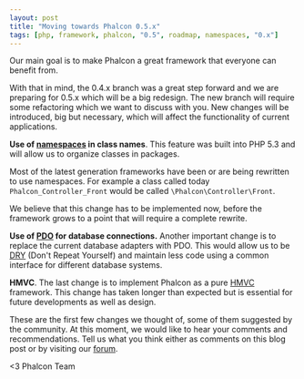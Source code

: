 ```yaml
---
layout: post
title: "Moving towards Phalcon 0.5.x"
tags: [php, framework, phalcon, "0.5", roadmap, namespaces, "0.x"]
---
```


Our main goal is to make Phalcon a great framework that everyone can benefit from.

With that in mind, the 0.4.x branch was a great step forward and we are preparing for 0.5.x which will be a big redesign. The new branch will require some refactoring which we want to discuss with you. New changes will be introduced, big but necessary, which will affect the functionality of current applications.

<!--more-->
**Use of [namespaces](http://php.net/manual/en/language.namespaces.php) in class names**. 
This feature was built into PHP 5.3 and will allow us to organize classes in packages.

Most of the latest generation frameworks have been or are being rewritten to use namespaces. For example a class called today `Phalcon_Controller_Front` would be called `\Phalcon\Controller\Front`.

We believe that this change has to be implemented now, before the framework grows to a point that will require a complete rewrite.

**Use of [PDO](http://www.php.net/manual/en/book.pdo.php) for database connections.** 
Another important change is to replace the current database adapters with PDO. This would allow us to be [DRY](http://en.wikipedia.org/wiki/Don%27t_repeat_yourself) (Don't Repeat Yourself) and maintain less code using a common interface for different database systems. 

**HMVC**.
The last change is to implement Phalcon as a pure [HMVC](http://en.wikipedia.org/wiki/Hierarchical_model%E2%80%93view%E2%80%93controller) framework. This change has taken longer than expected but is essential for future developments as well as design.

These are the first few changes we thought of, some of them suggested by the community. At this moment, we would like to hear your comments and recommendations. Tell us what you think either as comments on this blog post or by visiting our [forum](https://forum.phalconphp.com).

<3 Phalcon Team